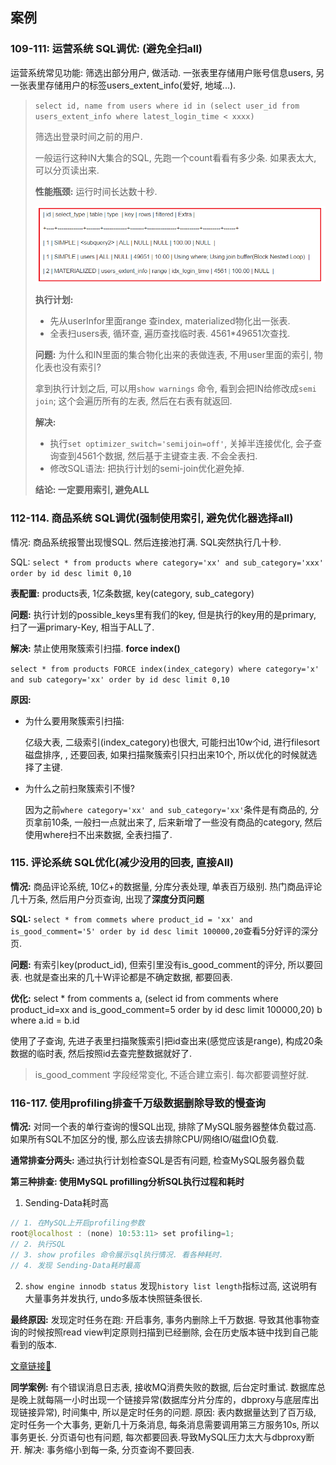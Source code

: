 ## 案例

### 109-111: 运营系统 SQL调优: (避免全扫all)

运营系统常见功能: 筛选出部分用户, 做活动. 一张表里存储用户账号信息users, 另一张表里存储用户的标签users_extent_info(爱好, 地域...).

> `select id, name from users where id in (select user_id from users_extent_info where latest_login_time < xxxx)`
>
> 筛选出登录时间之前的用户.
>
> 一般运行这种IN大集合的SQL, 先跑一个count看看有多少条.  如果表太大, 可以分页读出来. 
>
> **性能瓶颈:** 运行时间长达数十秒.
>
> ![image-20200920123341310](week11-%E6%A1%88%E4%BE%8B.assets/image-20200920123341310.png)
>
> **执行计划:**
>
> - 先从userInfor里面range 查index, materialized物化出一张表<subquery2>.
> - 全表扫users表, 循环查, 遍历查找临时表. 4561*49651次查找.
>
> **问题:** 为什么和IN里面的集合物化出来的表做连表, 不用user里面的索引, 物化表也没有索引?
>
> 拿到执行计划之后, 可以用`show warnings` 命令, 看到会把IN给修改成`semi join`; 这个会遍历所有的左表, 然后在右表有就返回. 
>
> **解决:** 
>
> - 执行`set optimizer_switch='semijoin=off'`, 关掉半连接优化, 会子查询查到4561个数据, 然后基于主键查主表. 不会全表扫. 
> - 修改SQL语法: 把执行计划的semi-join优化避免掉.
>
> **结论: 一定要用索引, 避免ALL**







### 112-114. 商品系统 SQL调优(强制使用索引, 避免优化器选择all)

情况: 商品系统报警出现慢SQL. 然后连接池打满. SQL突然执行几十秒.

SQL: `select * from products where category='xx' and sub_category='xxx' order by id desc limit 0,10`

**表配置:** products表, 1亿条数据, key(category, sub_category)

**问题:** 执行计划的possible_keys里有我们的key, 但是执行的key用的是primary, 扫了一遍primary-Key, 相当于ALL了. 

**解决:** 禁止使用聚簇索引扫描. **force index()**

`select * from products FORCE index(index_category) where category='x' and sub category='xx' order by id desc limit 0,10` 

**原因:** 

- 为什么要用聚簇索引扫描:

  亿级大表, 二级索引(index_category)也很大, 可能扫出10w个id, 进行filesort磁盘排序, , 还要回表, 如果扫描聚簇索引只扫出来10个, 所以优化的时候就选择了主键.

- 为什么之前扫聚簇索引不慢?

  因为之前`where category='xx' and sub_category='xx'`条件是有商品的, 分页拿前10条, 一般扫一点就出来了, 后来新增了一些没有商品的category, 然后使用where扫不出来数据, 全表扫描了. 







### 115. 评论系统 SQL优化(减少没用的回表, 直接All)

**情况:** 商品评论系统, 10亿+的数据量, 分库分表处理, 单表百万级别. 热门商品评论几十万条, 然后用户分页查询, 出现了**深度分页问题**

**SQL:** `select * from commets where product_id = 'xx' and is_good_comment='5' order by id desc limit 100000,20`查看5分好评的深分页. 

**问题:** 有索引key(product_id), 但索引里没有is_good_comment的评分, 所以要回表. 也就是查出来的几十W评论都是不确定数据, 都要回表. 

**优化:** select * from comments a, (select id from comments where product_id=xx and is_good_comment=5 order by id desc limit 100000,20) b where a.id = b.id

使用了子查询, 先进子表里扫描聚簇索引把id查出来(感觉应该是range), 构成20条数据的临时表, 然后按照id去查完整数据就好了.

> is_good_comment 字段经常变化, 不适合建立索引. 每次都要调整好就. 



### 116-117. 使用profiling排查千万级数据删除导致的慢查询

**情况:** 对同一个表的单行查询的慢SQL出现, 排除了MySQL服务器整体负载过高. 如果所有SQL不加区分的慢, 那么应该去排除CPU/网络IO/磁盘IO负载.

**通常排查分两头:** 通过执行计划检查SQL是否有问题, 检查MySQL服务器负载

**第三种排查: 使用MySQL profilling分析SQL执行过程和耗时**

1. Sending-Data耗时高

```java
// 1. 在MySQL上开启profiling参数
root@localhost : (none) 10:53:11> set profiling=1;
// 2. 执行SQL
// 3. show profiles 命令展示sql执行情况. 看各种耗时.
// 4. 发现 Sending-Data耗时最高
```

2. `show engine innodb status` 发现`history list length`指标过高, 这说明有大量事务并发执行, undo多版本快照链条很长.

**最终原因:** 发现定时任务在跑: 开启事务, 事务内删除上千万数据. 导致其他事物查询的时候按照read view判定原则扫描到已经删除, 会在历史版本链中找到自己能看到的版本. 

[文章链接🔗](https://apppukyptrl1086.pc.xiaoe-tech.com/detail/i_5f5eb2aae4b0d59c87b5940c/1?from=p_5e0c2a35dbbc9_MNDGDYba&type=6)

**同学案例:** 有个错误消息日志表, 接收MQ消费失败的数据, 后台定时重试. 数据库总是晚上就每隔一小时出现一个链接异常(数据库分片分库的，dbproxy与底层库出现链接异常), 时间集中, 所以是定时任务的问题. 原因: 表内数据量达到了百万级, 定时任务一个大事务, 更新几十万条消息, 每条消息需要调用第三方服务10s, 所以事务更长. 分页语句也有问题, 每次都要回表.导致MySQL压力太大与dbproxy断开. 解决: 事务缩小到每一条, 分页查询不要回表.



















